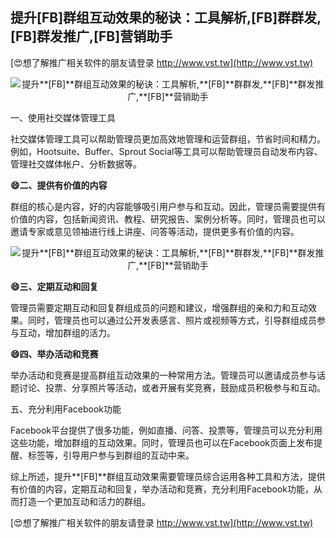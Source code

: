 ## **提升**[FB]**群组互动效果的秘诀：工具解析,**[FB]**群群发,**[FB]**群发推广,**[FB]**营销助手**

[😍想了解推广相关软件的朋友请登录 http://www.vst.tw](http://www.vst.tw)

 <center><img src="https://vst.tw/MP4/tuiguang/png/7.png" alt="提升**[FB]**群组互动效果的秘诀：工具解析,**[FB]**群群发,**[FB]**群发推广,**[FB]**营销助手"></center>

一、使用社交媒体管理工具

社交媒体管理工具可以帮助管理员更加高效地管理和运营群组，节省时间和精力。例如，Hootsuite、Buffer、Sprout Social等工具可以帮助管理员自动发布内容、管理社交媒体帐户、分析数据等。

**😄二、提供有价值的内容**

群组的核心是内容，好的内容能够吸引用户参与和互动。因此，管理员需要提供有价值的内容，包括新闻资讯、教程、研究报告、案例分析等。同时，管理员也可以邀请专家或意见领袖进行线上讲座、问答等活动，提供更多有价值的内容。

 <center><img src="https://vst.tw/MP4/tuiguang/png/1.png" alt="提升**[FB]**群组互动效果的秘诀：工具解析,**[FB]**群群发,**[FB]**群发推广,**[FB]**营销助手"></center>

**😄三、定期互动和回复**

管理员需要定期互动和回复群组成员的问题和建议，增强群组的亲和力和互动效果。同时，管理员也可以通过公开发表感言、照片或视频等方式，引导群组成员参与互动，增加群组的活力。

**😄四、举办活动和竞赛**

举办活动和竞赛是提高群组互动效果的一种常用方法。管理员可以邀请成员参与话题讨论、投票、分享照片等活动，或者开展有奖竞赛，鼓励成员积极参与和互动。

五、充分利用Facebook功能

Facebook平台提供了很多功能，例如直播、问答、投票等，管理员可以充分利用这些功能，增加群组的互动效果。同时，管理员也可以在Facebook页面上发布提醒、标签等，引导用户参与到群组的互动中来。

综上所述，提升**[FB]**群组互动效果需要管理员综合运用各种工具和方法，提供有价值的内容，定期互动和回复，举办活动和竞赛，充分利用Facebook功能，从而打造一个更加互动和活力的群组。

[😍想了解推广相关软件的朋友请登录 http://www.vst.tw](http://www.vst.tw)



